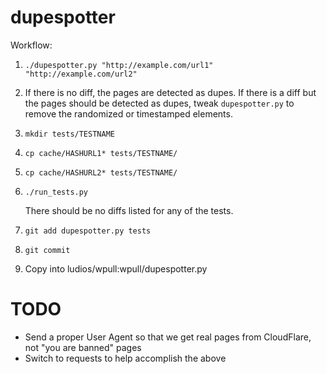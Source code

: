 dupespotter
===========

Workflow:

1. `./dupespotter.py "http://example.com/url1" "http://example.com/url2"`
2. If there is no diff, the pages are detected as dupes.  If there is a
   diff but the pages should be detected as dupes, tweak `dupespotter.py`
   to remove the randomized or timestamped elements.
3. `mkdir tests/TESTNAME`
4. `cp cache/HASHURL1* tests/TESTNAME/`
5. `cp cache/HASHURL2* tests/TESTNAME/`
6. `./run_tests.py`
   
   There should be no diffs listed for any of the tests.

7. `git add dupespotter.py tests`
8. `git commit`
9. Copy into ludios/wpull:wpull/dupespotter.py


TODO
====

- Send a proper User Agent so that we get real pages from CloudFlare, not "you are banned" pages
- Switch to requests to help accomplish the above
